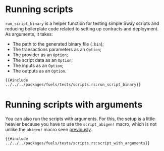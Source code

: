 # Running scripts

`run_script_binary` is a helper function for testing simple Sway scripts and reducing boilerplate code related to setting up contracts and deployment. As arguments, it takes:
- The path to the generated binary file (`.bin`);
- The transactions parameters as an `Option`;
- The provider as an `Option`;
- The script data as an `Option`;
- The inputs as an `Option`;
- The outputs as an `Option`.

````rust,ignore
{{#include ../../../packages/fuels/tests/scripts.rs:run_script_binary}}
````

# Running scripts with arguments

You can also run the scripts with arguments. For this, the setup is a little heavier because you have to use the `script_abigen!` macro, which is not unlike the `abigen!` macro seen [previously](../contracts/the-abigen-macro.md).

````rust,ignore
{{#include ../../../packages/fuels/tests/scripts.rs:script_with_arguments}}
````
